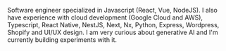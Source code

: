 
Software engineer specialized in Javascript (React, Vue, NodeJS). I also have experience with cloud development (Google Cloud and AWS), Typescript, React Native, NestJS, Next, Nx, Python, Express, Wordpress, Shopify and UI/UX design. I am very curious about generative AI and I'm currently building experiments with it. 
<!--
**alhuissi/alhuissi** is a ✨ _special_ ✨ repository because its `README.md` (this file) appears on your GitHub profile.

Here are some ideas to get you started:

- 🔭 I’m currently working on ...
- 🌱 I’m currently learning ...
- 👯 I’m looking to collaborate on ...
- 🤔 I’m looking for help with ...
- 💬 Ask me about ...
- 📫 How to reach me: ...
- 😄 Pronouns: ...
- ⚡ Fun fact: ...
-->
